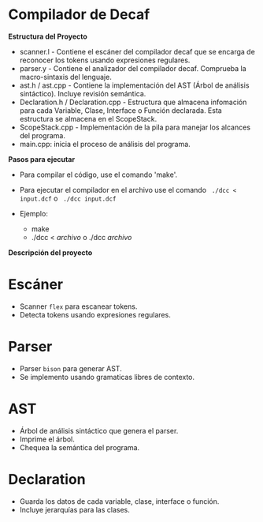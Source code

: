 # Compilador de Decaf

**Estructura del Proyecto**

- scanner.l - Contiene el escáner del compilador decaf que se encarga de reconocer los tokens usando expresiones regulares.
- parser.y - Contiene el analizador del compilador decaf. Comprueba la macro-sintaxis del lenguaje.
- ast.h / ast.cpp - Contiene la implementación del AST (Árbol de análisis sintáctico). Incluye revisión semántica.
- Declaration.h / Declaration.cpp - Estructura que almacena infomación para cada Variable, Clase, Interface o Función declarada. Esta estructura se almacena en el ScopeStack.
- ScopeStack.cpp - Implementación de la pila para manejar los alcances del programa.
- main.cpp: inicia el proceso de análisis del programa.


**Pasos para ejecutar**
- Para compilar el código, use el comando 'make'.
- Para ejecutar el compilador en el archivo use el comando ` ./dcc < input.dcf` o ` ./dcc input.dcf`


- Ejemplo:
	- make
	- ./dcc < *archivo* o ./dcc *archivo*

**Descripción del proyecto**

# Escáner

- Scanner `flex` para escanear tokens.
- Detecta tokens usando expresiones regulares.

# Parser

- Parser `bison` para generar AST.
- Se implemento usando gramaticas libres de contexto.

# AST

- Árbol de análisis sintáctico que genera el parser.
- Imprime el árbol.
- Chequea la semántica del programa.

# Declaration

- Guarda los datos de cada variable, clase, interface o función.
- Incluye jerarquías para las clases.


